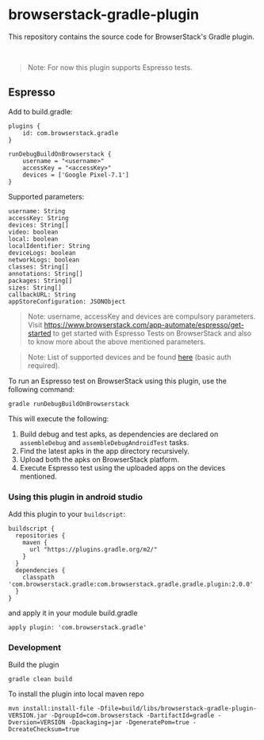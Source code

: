 # browserstack-gradle-plugin

This repository contains the source code for BrowserStack's Gradle plugin.

<br/>

>Note: For now this plugin supports Espresso tests.

## Espresso

Add to build.gradle:

    plugins {
        id: com.browserstack.gradle
    }

    runDebugBuildOnBrowserstack {
        username = "<username>"
        accessKey = "<accessKey>"
        devices = ['Google Pixel-7.1']
    }


Supported parameters:

    username: String
    accessKey: String
    devices: String[]
    video: boolean
    local: boolean
    localIdentifier: String
    deviceLogs: boolean
    networkLogs: boolean
    classes: String[]
    annotations: String[]
    packages: String[]
    sizes: String[]
    callbackURL: String
    appStoreConfiguration: JSONObject


> Note: username, accessKey and devices are compulsory parameters. Visit https://www.browserstack.com/app-automate/espresso/get-started to get started with Espresso Tests on BrowserStack and also to know more about the above mentioned parameters.

> Note: List of supported devices and be found [here](https://api.browserstack.com/app-automate/espresso/devices.json) (basic auth required).

To run an Espresso test on BrowserStack using this plugin, use the following command:

    gradle runDebugBuildOnBrowserstack

This will execute the following:

 1. Build debug and test apks, as dependencies are declared on `assembleDebug` and `assembleDebugAndroidTest` tasks.
 2. Find the latest apks in the app directory recursively.
 3. Upload both the apks on BrowserStack platform.
 4. Execute Espresso test using the uploaded apps on the devices mentioned.

### Using this plugin in android studio

Add this plugin to your `buildscript`:

```
buildscript {
  repositories {
    maven {
      url "https://plugins.gradle.org/m2/"
    }
  }
  dependencies {
    classpath 'com.browserstack.gradle:com.browserstack.gradle.gradle.plugin:2.0.0'
  }
}
```

and apply it in your module build.gradle 

```
apply plugin: 'com.browserstack.gradle'
```

### Development

Build the plugin

```
gradle clean build
```

To install the plugin into local maven repo

```
mvn install:install-file -Dfile=build/libs/browserstack-gradle-plugin-VERSION.jar -DgroupId=com.browserstack -DartifactId=gradle -Dversion=VERSION -Dpackaging=jar -DgeneratePom=true -DcreateChecksum=true
```

